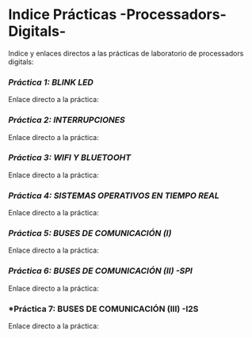 # Indice Prácticas -Processadors-Digitals-
Indice y enlaces directos a las prácticas de laboratorio de processadors digitals:

### *Práctica 1: BLINK LED* 
Enlace directo a la práctica:

### *Práctica 2: INTERRUPCIONES*
Enlace directo a la práctica:

### *Práctica 3: WIFI Y BLUETOOHT*
Enlace directo a la práctica:

### *Práctica 4: SISTEMAS OPERATIVOS EN TIEMPO REAL*
Enlace directo a la práctica:

### *Práctica 5: BUSES DE COMUNICACIÓN (I)*
Enlace directo a la práctica:

### *Práctica 6: BUSES DE COMUNICACIÓN (II) -SPI*
Enlace directo a la práctica:

### *Práctica 7: BUSES DE COMUNICACIÓN (III) -I2S
Enlace directo a la práctica:




